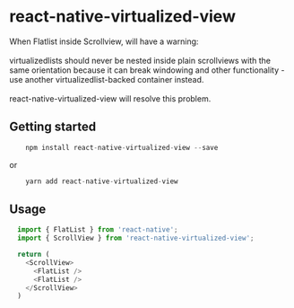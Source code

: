 # react-native-virtualized-view
When Flatlist inside Scrollview, will have a warning:
<br>
<br>
virtualizedlists should never be nested inside plain scrollviews with the same orientation because it can break windowing and other functionality - use another virtualizedlist-backed container instead.
<br>
<br>
react-native-virtualized-view will resolve this problem.
## Getting started
```js
    npm install react-native-virtualized-view --save
```
or
```js
    yarn add react-native-virtualized-view
```

## Usage
```javascript
  import { FlatList } from 'react-native';
  import { ScrollView } from 'react-native-virtualized-view';

  return (
    <ScrollView>
      <FlatList />
      <FlatList />
    </ScrollView>
  ) 
```
